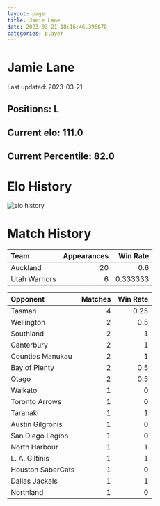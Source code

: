 ```yaml
---  
layout: page  
title: Jamie Lane  
date: 2023-03-21 18:16:46.396678  
categories: player  
---
```

# Jamie Lane


Last updated: 2023-03-21
## Positions: L

## Current elo: 111.0

## Current Percentile: 82.0

# Elo History


![elo history](history_JamieLane.png)
# Match History


| Team          |   Appearances |   Win Rate |
|:--------------|--------------:|-----------:|
| Auckland      |            20 |   0.6      |
| Utah Warriors |             6 |   0.333333 |

| Opponent          |   Matches |   Win Rate |
|:------------------|----------:|-----------:|
| Tasman            |         4 |       0.25 |
| Wellington        |         2 |       0.5  |
| Southland         |         2 |       1    |
| Canterbury        |         2 |       1    |
| Counties Manukau  |         2 |       1    |
| Bay of Plenty     |         2 |       0.5  |
| Otago             |         2 |       0.5  |
| Waikato           |         1 |       0    |
| Toronto Arrows    |         1 |       0    |
| Taranaki          |         1 |       1    |
| Austin Gilgronis  |         1 |       0    |
| San Diego Legion  |         1 |       0    |
| North Harbour     |         1 |       1    |
| L. A. Giltinis    |         1 |       1    |
| Houston SaberCats |         1 |       0    |
| Dallas Jackals    |         1 |       1    |
| Northland         |         1 |       0    |